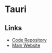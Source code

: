 # Tauri

<!--
https://github.com/spacedriveapp/spacedrive/blob/main/apps/desktop/package.json
-->

## Links

- [Code Repository](https://github.com/tauri-apps/tauri)
- [Main Website](https://tauri.app)
